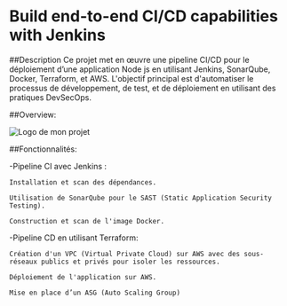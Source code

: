 # Build end-to-end CI/CD capabilities with Jenkins 
##Description
Ce projet met en œuvre une pipeline CI/CD pour le déploiement d’une application Node js  en utilisant Jenkins, SonarQube, Docker, Terraform, et AWS. L'objectif principal est d'automatiser le processus de développement, de test, et de déploiement en utilisant des pratiques DevSecOps.


##Overview:

![Logo de mon projet](.images/Capture%20d'écran%202025-04-05%20014518.png)

##Fonctionnalités:

-Pipeline CI avec Jenkins :

    Installation et scan des dépendances.

    Utilisation de SonarQube pour le SAST (Static Application Security Testing).

    Construction et scan de l'image Docker.

-Pipeline CD en utilisant Terraform:

    Création d'un VPC (Virtual Private Cloud) sur AWS avec des sous-réseaux publics et privés pour isoler les ressources.

    Déploiement de l'application sur AWS.

    Mise en place d’un ASG (Auto Scaling Group) 


